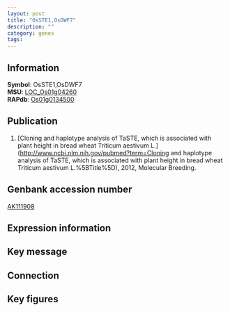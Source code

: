 ```yaml
---
layout: post
title: "OsSTE1,OsDWF7"
description: ""
category: genes
tags: 
---
```


## Information
__Symbol__: OsSTE1,OsDWF7  
__MSU__: [LOC_Os01g04260](http://rice.plantbiology.msu.edu/cgi-bin/ORF_infopage.cgi?orf=LOC_Os01g04260)  
__RAPdb__: [Os01g0134500](http://rapdb.dna.affrc.go.jp/viewer/gbrowse_details/irgsp1?name=Os01g0134500)  

## Publication
1. [Cloning and haplotype analysis of TaSTE, which is associated with plant height in bread wheat Triticum aestivum L.](http://www.ncbi.nlm.nih.gov/pubmed?term=Cloning and haplotype analysis of TaSTE, which is associated with plant height in bread wheat Triticum aestivum L.%5BTitle%5D), 2012, Molecular Breeding.

## Genbank accession number
[AK111908](http://www.ncbi.nlm.nih.gov/nuccore/AK111908)  

## Expression information

## Key message

## Connection

## Key figures


